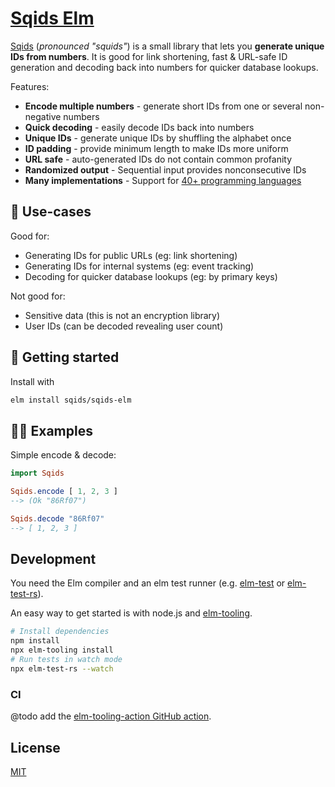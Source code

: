 # [Sqids Elm](https://sqids.org/elm)

[Sqids](https://sqids.org/elm) (*pronounced "squids"*) is a small library that lets you **generate unique IDs from numbers**. It is good for link shortening, fast & URL-safe ID generation and decoding back into numbers for quicker database lookups.

Features:

- **Encode multiple numbers** - generate short IDs from one or several non-negative numbers
- **Quick decoding** - easily decode IDs back into numbers
- **Unique IDs** - generate unique IDs by shuffling the alphabet once
- **ID padding** - provide minimum length to make IDs more uniform
- **URL safe** - auto-generated IDs do not contain common profanity
- **Randomized output** - Sequential input provides nonconsecutive IDs
- **Many implementations** - Support for [40+ programming languages](https://sqids.org/)

## 🧰 Use-cases

Good for:

- Generating IDs for public URLs (eg: link shortening)
- Generating IDs for internal systems (eg: event tracking)
- Decoding for quicker database lookups (eg: by primary keys)

Not good for:

- Sensitive data (this is not an encryption library)
- User IDs (can be decoded revealing user count)

## 🚀 Getting started

Install with

```sh
elm install sqids/sqids-elm
```

## 👩‍💻 Examples

Simple encode & decode:
```elm
import Sqids

Sqids.encode [ 1, 2, 3 ]
--> (Ok "86Rf07")

Sqids.decode "86Rf07"
--> [ 1, 2, 3 ]
```

## Development

You need the Elm compiler and an elm test runner (e.g. [elm-test](https://www.npmjs.com/package/elm-test) or [elm-test-rs](https://github.com/mpizenberg/elm-test-rs)).

An easy way to get started is with node.js and [elm-tooling](https://elm-tooling.github.io/elm-tooling-cli/).

```sh
# Install dependencies
npm install
npx elm-tooling install
# Run tests in watch mode
npx elm-test-rs --watch
```

### CI

@todo add the [elm-tooling-action GitHub action](https://github.com/mpizenberg/elm-tooling-action).

## License

[MIT](LICENSE)
